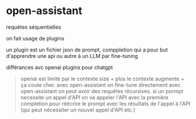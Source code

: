 # open-assistant


requêtes séquentielles 


on fait usage de plugins 

un plugin est un fichier json de prompt, comppletion
qui a pour but d'apprendre une api ou autre à un LLM par fine-tuning 


différances avc openai plugins pour chatgpt
> openai est limité par le contexte size + plus le contexte augmente + ça coute cher. avec open-assistant on fine-tune directement
> avec open-assistant on peut avoir des requêtes récursives. si un pormpt necessite un appel d'API on va appeler l'API avec la première completion pour réécrire le prompt avec les résultats de l'appel à l'API (qui peut nécessiter un nouvel appel d'API etc.)